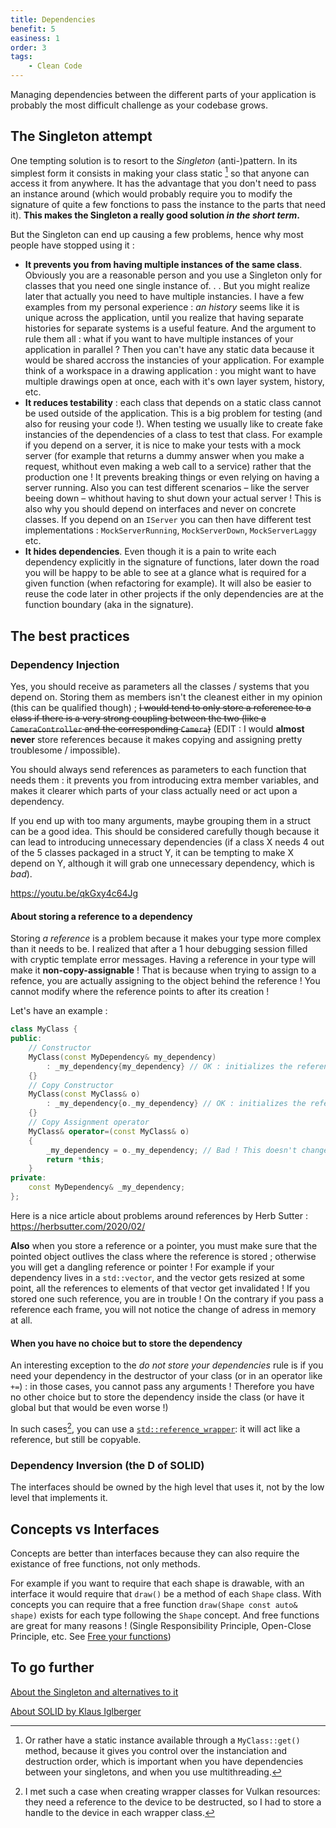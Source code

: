 ```yaml
---
title: Dependencies
benefit: 5
easiness: 1
order: 3
tags:
    - Clean Code
---
```


Managing dependencies between the different parts of your application is probably the most difficult challenge as your codebase grows.

## The Singleton attempt

One tempting solution is to resort to the *Singleton* (anti-)pattern. In its simplest form it consists in making your class static [^1] so that anyone can access it from anywhere. It has the advantage that you don't need to pass an instance around (which would probably require you to modify the signature of quite a few fonctions to pass the instance to the parts that need it). **This makes the Singleton a really good solution _in the short term_.**

[^1]: Or rather have a static instance available through a ```MyClass::get()``` method, because it gives you control over the instanciation and destruction order, which is important when you have dependencies between your singletons, and when you use multithreading.

But the Singleton can end up causing a few problems, hence why most people have stopped using it :

- **It prevents you from having multiple instances of the same class**. Obviously you are a reasonable person and you use a Singleton only for classes that you need one single instance of. . . But you might realize later that actually you need to have multiple instancies.
I have a few examples from my personal experience : *an history* seems like it is unique across the application, until you realize that having separate histories for separate systems is a useful feature. And the argument to rule them all : what if you want to have multiple instances of your application in parallel ? Then you can't have any static data because it would be shared accross the instancies of your application. For example think of a workspace in a drawing application : you might want to have multiple drawings open at once, each with it's own layer system, history, etc.
- **It reduces testability** : each class that depends on a static class cannot be used outside of the application. This is a big problem for testing (and also for reusing your code !). When testing we usually like to create fake instancies of the dependencies of a class to test that class. For example if you depend on a server, it is nice to make your tests with a mock server (for example that returns a dummy answer when you make a request, whithout even making a web call to a service) rather that the production one ! It prevents breaking things or even relying on having a server running. Also you can test different scenarios – like the server beeing down – whithout having to shut down your actual server ! 
This is also why you should depend on interfaces and never on concrete classes. If you depend on an ```IServer``` you can then have different test implementations : ```MockServerRunning```, ```MockServerDown```, ```MockServerLaggy``` etc.
- **It hides dependencies**. Even though it is a pain to write each dependency explicitly in the signature of functions, later down the road you will be happy to be able to see at a glance what is required for a given function (when refactoring for example). It will also be easier to reuse the code later in other projects if the only dependencies are at the function boundary (aka in the signature).

## The best practices

### Dependency Injection
Yes, you should receive as parameters all the classes / systems that you depend on. Storing them as members isn't the cleanest either in my opinion (this can be qualified though) ; ~~I would tend to only store a reference to a class if there is a very strong coupling between the two (like a ```CameraController``` and the corresponding ```Camera```)~~ (EDIT : I would **almost never** store references because it makes copying and assigning pretty troublesome / impossible).

You should always send references as parameters to each function that needs them : it prevents you from introducing extra member variables, and makes it clearer which parts of your class actually need or act upon a dependency.

If you end up with too many arguments, maybe grouping them in a struct can be a good idea. This should be considered carefully though because it can lead to introducing unnecessary dependencies (if a class X needs 4 out of the 5 classes packaged in a struct Y, it can be tempting to make X depend on Y, although it will grab one unnecessary dependency, which is *bad*).

https://youtu.be/qkGxy4c64Jg

#### About storing a reference to a dependency

Storing *a reference* is a problem because it makes your type more complex than it needs to be. I realized that after a 1 hour debugging session filled with cryptic template error messages. 
Having a reference in your type will make it **non-copy-assignable** ! That is because when trying to assign to a refence, you are actually assigning to the object behind the reference ! You cannot modify where the reference points to after its creation !

Let's have an example :
```cpp
class MyClass {
public:
    // Constructor
    MyClass(const MyDependency& my_dependency) 
        : _my_dependency{my_dependency} // OK : initializes the reference to point to my_dependency
    {}
    // Copy Constructor
    MyClass(const MyClass& o)
        : _my_dependency{o._my_dependency} // OK : initializes the reference to point to o.my_dependency
    {}
    // Copy Assignment operator
    MyClass& operator=(const MyClass& o)
    {
        _my_dependency = o._my_dependency; // Bad ! This doesn't change where the reference is pointing to, but instead tries to modify the object that the reference points to ! Here this is a compile error because _my_dependency is a const&, but if it was not const, that would be a silent bug modifying the object pointed to by _my_dependency!!!
        return *this;
    }
private:
    const MyDependency& _my_dependency;
};
```

Here is a nice article about problems around references by Herb Sutter : https://herbsutter.com/2020/02/

**Also** when you store a reference or a pointer, you must make sure that the pointed object outlives the class where the reference is stored ; otherwise you will get a dangling reference or pointer !
For example if your dependency lives in a ```std::vector```, and the vector gets resized at some point, all the references to elements of that vector get invalidated ! If you stored one such reference, you are in trouble ! On the contrary if you pass a reference each frame, you will not notice the change of adress in memory at all.

#### When you have no choice but to store the dependency

An interesting exception to the *do not store your dependencies* rule is if you need your dependency in the destructor of your class (or in an operator like ```+=```) : in those cases, you cannot pass any arguments ! Therefore you have no other choice but to store the dependency inside the class (or have it global but that would be even worse !)

In such cases[^2], you can use a [`std::reference_wrapper`](https://en.cppreference.com/w/cpp/utility/functional/reference_wrapper): it will act like a reference, but still be copyable.

[^2]: I met such a case when creating wrapper classes for Vulkan resources: they need a reference to the device to be destructed, so I had to store a handle to the device in each wrapper class.

### Dependency Inversion (the D of SOLID)

The interfaces should be owned by the high level that uses it, not by the low level that implements it.

## Concepts vs Interfaces

Concepts are better than interfaces because they can also require the existance of free functions, not only methods.

For example if you want to require that each shape is drawable, with an interface it would require that ```draw()``` be a method of each ```Shape``` class. With concepts you can require that a free function ```draw(Shape const auto& shape)``` exists for each type following the ```Shape``` concept. And free functions are great for many reasons ! (Single Responsibility Principle, Open-Close Principle, etc. See [Free your functions](https://www.youtube.com/watch?v=WLDT1lDOsb4))

## To go further

[About the Singleton and alternatives to it](https://www.youtube.com/watch?v=K5c7uvWe_hw)

[About SOLID by Klaus Iglberger](https://www.youtube.com/watch?v=Ntraj80qN2k)
